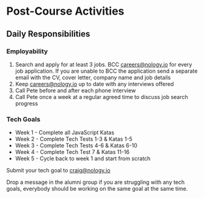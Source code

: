 # Post-Course Activities

## Daily Responsibilities
### Employability
1. Search and apply for at least 3 jobs. BCC careers@nology.io for every job application. If you are unable to BCC the application send a separate email with the CV, cover letter, company name and job details
2. Keep careers@nology.io up to date with any interviews offered
3. Call Pete before and after each phone interview
4. Call Pete once a week at a regular agreed time to discuss job search progress

### Tech Goals
* Week 1 - Complete all JavaScript Katas
* Week 2 - Complete Tech Tests 1-3 & Katas 1-5
* Week 3 - Complete Tech Tests 4-6 & Katas 6-10
* Week 4 - Complete Tech Test 7 & Katas 11-16
* Week 5 - Cycle back to week 1 and start from scratch

Submit your tech goal to craig@nology.io

Drop a message in the alumni group if you are struggling with any tech goals, everybody should be working on the same goal at the same time.